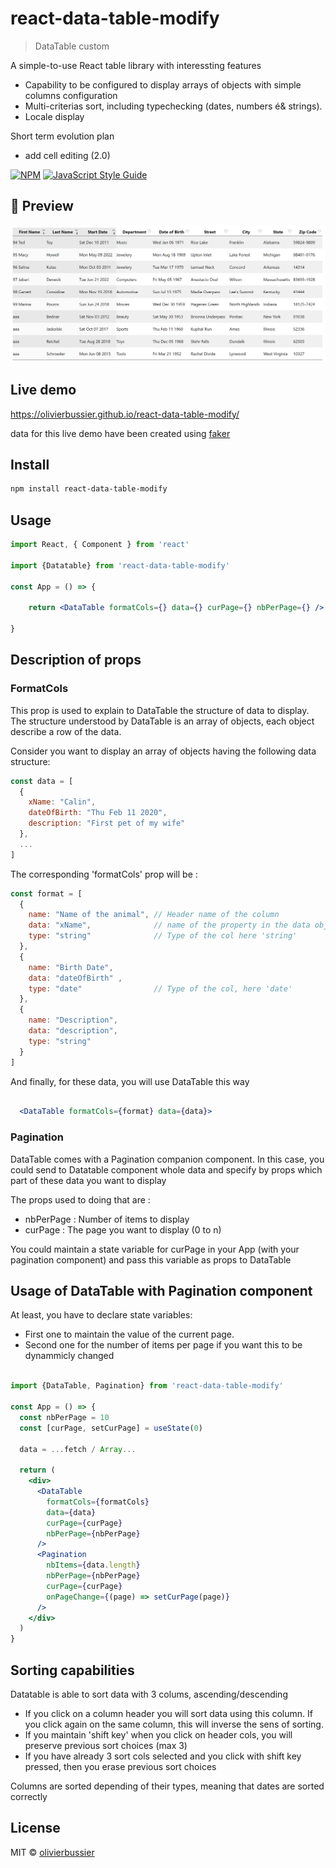 # react-data-table-modify

> DataTable custom

A simple-to-use React table library with interessting features
- Capability to be configured to display arrays of objects with simple columns configuration
- Multi-criterias sort, including typechecking (dates, numbers é& strings).
- Locale display

Short term evolution plan
- add cell editing (2.0)


[![NPM](https://img.shields.io/npm/v/react-data-table-modify)](https://www.npmjs.com/package/react-data-table-modify) [![JavaScript Style Guide](https://img.shields.io/badge/code_style-standard-brightgreen.svg)](https://standardjs.com)

## :mag_right: Preview
![image](https://raw.githubusercontent.com/olivierbussier/react-data-table-modify/main/image-doc/data-table.png)

## Live demo
https://olivierbussier.github.io/react-data-table-modify/

data for this live demo have been created using [faker](https://www.npmjs.com/package/@faker-js/faker)

## Install

```bash
npm install react-data-table-modify
```

## Usage

```jsx
import React, { Component } from 'react'

import {Datatable} from 'react-data-table-modify'

const App = () => {

    return <DataTable formatCols={} data={} curPage={} nbPerPage={} />

}
```
## Description of props


### FormatCols

This prop is used to explain to DataTable the structure of data to display. The structure understood by DataTable is an array of objects, each object describe a row of the data.

Consider you want to display an array of objects having the following data structure:
```jsx
const data = [
  {
    xName: "Calin",
    dateOfBirth: "Thu Feb 11 2020",
    description: "First pet of my wife"
  },
  ...
]
 ```
The corresponding 'formatCols' prop will be :
```jsx
const format = [
  {
    name: "Name of the animal", // Header name of the column
    data: "xName",              // name of the property in the data object
    type: "string"              // Type of the col here 'string'
  },
  {
    name: "Birth Date",
    data: "dateOfBirth" ,
    type: "date"                // Type of the col, here 'date'
  },
  {
    name: "Description",
    data: "description",
    type: "string"
  }
]
```
And finally, for these data, you will use DataTable this way

```jsx

  <DataTable formatCols={format} data={data}>
```

### Pagination

DataTable comes with a Pagination companion component. In this case, you could send to Datatable component whole data and specify by props which part of these data you want to display

The props used to doing that are :

- nbPerPage : Number of items to display
- curPage   : The page you want to display (0 to n)

You could maintain a state variable for curPage in your App (with your pagination component) and pass this variable as props to DataTable

## Usage of DataTable with Pagination component

At least, you have to declare state variables:
- First one to maintain the value of the current page.
- Second one for the number of items per page if you want this to be dynammicly changed

```jsx

import {DataTable, Pagination} from 'react-data-table-modify'

const App = () => {
  const nbPerPage = 10
  const [curPage, setCurPage] = useState(0)

  data = ...fetch / Array...

  return (
    <div>
      <DataTable
        formatCols={formatCols}
        data={data}
        curPage={curPage}
        nbPerPage={nbPerPage}
      />
      <Pagination
        nbItems={data.length}
        nbPerPage={nbPerPage}
        curPage={curPage}
        onPageChange={(page) => setCurPage(page)}
      />
    </div>
  )
}
```

## Sorting capabilities
Datatable is able to sort data with 3 colums, ascending/descending
- If you click on a column header you will sort data using this column. If you click again on the same column, this will inverse the sens of sorting.
- If you maintain 'shift key' when you click on header cols, you will preserve previous sort choices (max 3)
- If you have already 3 sort cols selected and you click with shift key pressed, then you erase previous sort choices

Columns are sorted depending of their types, meaning that dates are sorted correctly

## License

MIT © [olivierbussier](https://github.com/olivierbussier)
